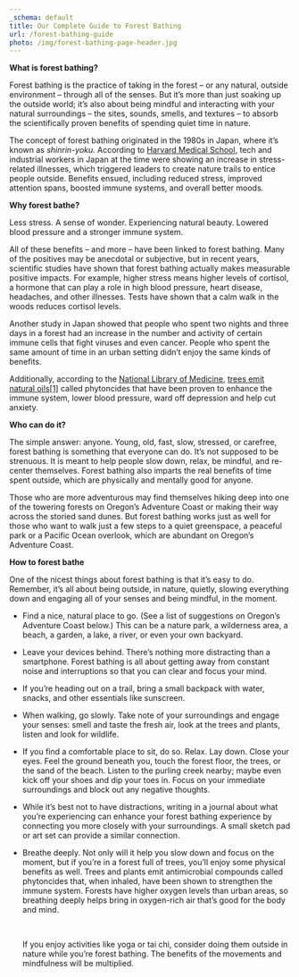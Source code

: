 ```yaml
---
_schema: default
title: Our Complete Guide to Forest Bathing
url: /forest-bathing-guide
photo: /img/forest-bathing-page-header.jpg
---
```

**What is forest bathing?**

Forest bathing is the practice of taking in the forest – or any natural, outside environment – through all of the senses. But it’s more than just soaking up the outside world; it’s also about being mindful and interacting with your natural surroundings – the sites, sounds, smells, and textures – to absorb the scientifically proven benefits of spending quiet time in nature.

The concept of forest bathing originated in the 1980s in Japan, where it’s known as *shinrin-yoku.* According to [Harvard Medical School](https://www.health.harvard.edu/blog/can-forest-therapy-enhance-health-and-well-being-2020052919948), tech and industrial workers in Japan at the time were showing an increase in stress-related illnesses, which triggered leaders to create nature trails to entice people outside. Benefits ensued, including reduced stress, improved attention spans, boosted immune systems, and overall better moods.

**Why forest bathe?**

Less stress. A sense of wonder. Experiencing natural beauty. Lowered blood pressure and a stronger immune system.

All of these benefits – and more – have been linked to forest bathing. Many of the positives may be anecdotal or subjective, but in recent years, scientific studies have shown that forest bathing actually makes measurable positive impacts. For example, higher stress means higher levels of cortisol, a hormone that can play a role in high blood pressure, heart disease, headaches, and other illnesses. Tests have shown that a calm walk in the woods reduces cortisol levels.

Another study in Japan showed that people who spent two nights and three days in a forest had an increase in the number and activity of certain immune cells that fight viruses and even cancer. People who spent the same amount of time in an urban setting didn’t enjoy the same kinds of benefits.

Additionally, according to the [National Library of Medicine](https://pmc.ncbi.nlm.nih.gov/articles/PMC2793341/#:~:text=A%20forest%20bathing%20trip%20involves,limonene%20%5B1%E2%80%934%5D.), [trees emit natural oils]()[\[1\]](#_msocom_1) called phytoncides that have been proven to enhance the immune system, lower blood pressure, ward off depression and help cut anxiety.

**Who can do it?**

The simple answer: anyone. Young, old, fast, slow, stressed, or carefree, forest bathing is something that everyone can do. It’s not supposed to be strenuous. It is meant to help people slow down, relax, be mindful, and re-center themselves. Forest bathing also imparts the real benefits of time spent outside, which are physically and mentally good for anyone.

Those who are more adventurous may find themselves hiking deep into one of the towering forests on Oregon’s Adventure Coast or making their way across the storied sand dunes. But forest bathing works just as well for those who want to walk just a few steps to a quiet greenspace, a peaceful park or a Pacific Ocean overlook, which are abundant on Oregon’s Adventure Coast.

**How to forest bathe**

One of the nicest things about forest bathing is that it’s easy to do. Remember, it’s all about being outside, in nature, quietly, slowing everything down and engaging all of your senses and being mindful, in the moment.

* Find a nice, natural place to go. (See a list of suggestions on Oregon’s Adventure Coast below.) This can be a nature park, a wilderness area, a beach, a garden, a lake, a river, or even your own backyard.
* Leave your devices behind. There’s nothing more distracting than a smartphone. Forest bathing is all about getting away from constant noise and interruptions so that you can clear and focus your mind.
* If you’re heading out on a trail, bring a small backpack with water, snacks, and other essentials like sunscreen.
* When walking, go slowly. Take note of your surroundings and engage your senses: smell and taste the fresh air, look at the trees and plants, listen and look for wildlife.
* If you find a comfortable place to sit, do so. Relax. Lay down. Close your eyes. Feel the ground beneath you, touch the forest floor, the trees, or the sand of the beach. Listen to the purling creek nearby; maybe even kick off your shoes and dip your toes in. Focus on your immediate surroundings and block out any negative thoughts.
* While it’s best not to have distractions, writing in a journal about what you’re experiencing can enhance your forest bathing experience by connecting you more closely with your surroundings. A small sketch pad or art set can provide a similar connection.
* Breathe deeply. Not only will it help you slow down and focus on the moment, but if you’re in a forest full of trees, you’ll enjoy some physical benefits as well. Trees and plants emit antimicrobial compounds called phytoncides that, when inhaled, have been shown to strengthen the immune system. Forests have higher oxygen levels than urban areas, so breathing deeply helps bring in oxygen-rich air that’s good for the body and mind.

  &nbsp;

  If you enjoy activities like yoga or tai chi, consider doing them outside in nature while you’re forest bathing. The benefits of the movements and mindfulness will be multiplied.
